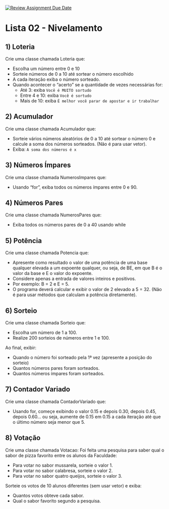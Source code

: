 [![Review Assignment Due Date](https://classroom.github.com/assets/deadline-readme-button-24ddc0f5d75046c5622901739e7c5dd533143b0c8e959d652212380cedb1ea36.svg)](https://classroom.github.com/a/jvVbb8fR)
# Lista 02 - Nivelamento

## 1) Loteria
Crie uma classe chamada Loteria que:
- Escolha um número entre 0 e 10
- Sorteie números de 0 a 10 até sortear o número escolhido
- A cada iteração exiba o número sorteado.
- Quando acontecer o “acerto” se a quantidade de vezes necessárias for:
   - Até 3: exiba ```Você é MUITO sortudo```
   - Entre 4 e 10: exiba ```Você é sortudo```
   - Mais de 10: exiba ```É melhor você parar de apostar e ir trabalhar```
     
## 2) Acumulador
Crie uma classe chamada Acumulador que:
- Sorteie vários números aleatórios de 0 a 10 até sortear o número 0 e calcule a soma dos
números sorteados. (Não é para usar vetor).
- Exiba: ```A soma dos números é x```

## 3) Números Ímpares
Crie uma classe chamada NumerosImpares que:
- Usando “for”, exiba todos os números ímpares entre 0 e 90.
  
## 4) Números Pares
Crie uma classe chamada NumerosPares que:
- Exiba todos os números pares de 0 a 40 usando while

## 5) Potência
Crie uma classe chamada Potencia que:
- Apresente como resultado o valor de uma potência de uma base qualquer elevada a um
expoente qualquer, ou seja, de BE, em que B é o valor da base e E o valor do expoente.
- Considere apenas a entrada de valores inteiros e positivos.
- Por exemplo: B = 2 e E = 5.
- O programa deverá calcular e exibir o valor de 2 elevado a 5 = 32. (Não é para usar
métodos que calculam a potência diretamente).

## 6) Sorteio
Crie uma classe chamada Sorteio que:
- Escolha um número de 1 a 100.
- Realize 200 sorteios de números entre 1 e 100.
  
Ao final, exibir:
- Quando o número foi sorteado pela 1ª vez (apresente a posição do sorteio)
- Quantos números pares foram sorteados.
- Quantos números ímpares foram sorteados.

## 7) Contador Variado
Crie uma classe chamada ContadorVariado que:
- Usando for, começe exibindo o valor 0.15 e depois 0.30, depois 0.45, depois 0.60... ou
seja, aumente de 0.15 em 0.15 a cada iteração até que o último número seja menor que 5.

## 8) Votação
Crie uma classe chamada Votacao:
Foi feita uma pesquisa para saber qual o sabor de pizza favorito entre os alunos da Faculdade:
- Para votar no sabor mussarela, sorteie o valor 1.
- Para votar no sabor calabresa, sorteie o valor 2.
- Para votar no sabor quatro queijos, sorteie o valor 3.

Sorteie os votos de 10 alunos diferentes (sem usar vetor) e exiba:
- Quantos votos obteve cada sabor.
- Qual o sabor favorito segundo a pesquisa.

